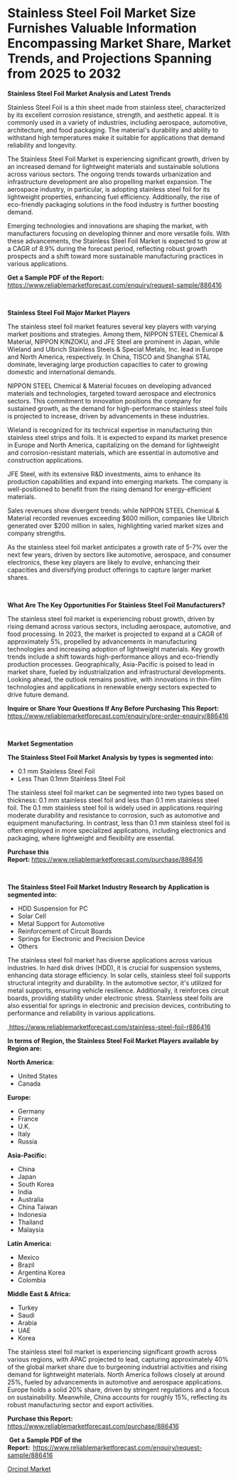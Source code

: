 <p><h1>Stainless Steel Foil Market Size Furnishes Valuable Information Encompassing Market Share, Market Trends, and Projections Spanning from 2025 to 2032</h1></p><p><strong>Stainless Steel Foil Market Analysis and Latest Trends</strong></p>
<p><p>Stainless Steel Foil is a thin sheet made from stainless steel, characterized by its excellent corrosion resistance, strength, and aesthetic appeal. It is commonly used in a variety of industries, including aerospace, automotive, architecture, and food packaging. The material's durability and ability to withstand high temperatures make it suitable for applications that demand reliability and longevity.</p><p>The Stainless Steel Foil Market is experiencing significant growth, driven by an increased demand for lightweight materials and sustainable solutions across various sectors. The ongoing trends towards urbanization and infrastructure development are also propelling market expansion. The aerospace industry, in particular, is adopting stainless steel foil for its lightweight properties, enhancing fuel efficiency. Additionally, the rise of eco-friendly packaging solutions in the food industry is further boosting demand.</p><p>Emerging technologies and innovations are shaping the market, with manufacturers focusing on developing thinner and more versatile foils. With these advancements, the Stainless Steel Foil Market is expected to grow at a CAGR of 8.9% during the forecast period, reflecting robust growth prospects and a shift toward more sustainable manufacturing practices in various applications.</p></p>
<p><strong>Get a Sample PDF of the Report:&nbsp;</strong> <a href="https://www.reliablemarketforecast.com/enquiry/request-sample/886416?utm_campaign=2251&utm_medium=2&utm_source=Github&utm_content=ia&utm_term=30012025&utm_id=stainless-steel-foil">https://www.reliablemarketforecast.com/enquiry/request-sample/886416</a></p>
<p>&nbsp;</p>
<p><strong>Stainless Steel Foil Major Market Players</strong></p>
<p><p>The stainless steel foil market features several key players with varying market positions and strategies. Among them, NIPPON STEEL Chemical & Material, NIPPON KINZOKU, and JFE Steel are prominent in Japan, while Wieland and Ulbrich Stainless Steels & Special Metals, Inc. lead in Europe and North America, respectively. In China, TISCO and Shanghai STAL dominate, leveraging large production capacities to cater to growing domestic and international demands.</p><p>NIPPON STEEL Chemical & Material focuses on developing advanced materials and technologies, targeted toward aerospace and electronics sectors. This commitment to innovation positions the company for sustained growth, as the demand for high-performance stainless steel foils is projected to increase, driven by advancements in these industries.</p><p>Wieland is recognized for its technical expertise in manufacturing thin stainless steel strips and foils. It is expected to expand its market presence in Europe and North America, capitalizing on the demand for lightweight and corrosion-resistant materials, which are essential in automotive and construction applications.</p><p>JFE Steel, with its extensive R&D investments, aims to enhance its production capabilities and expand into emerging markets. The company is well-positioned to benefit from the rising demand for energy-efficient materials.</p><p>Sales revenues show divergent trends: while NIPPON STEEL Chemical & Material recorded revenues exceeding $600 million, companies like Ulbrich generated over $200 million in sales, highlighting varied market sizes and company strengths.</p><p>As the stainless steel foil market anticipates a growth rate of 5-7% over the next few years, driven by sectors like automotive, aerospace, and consumer electronics, these key players are likely to evolve, enhancing their capacities and diversifying product offerings to capture larger market shares.</p></p>
<p>&nbsp;</p>
<p><strong>What Are The Key Opportunities For Stainless Steel Foil Manufacturers?</strong></p>
<p><p>The stainless steel foil market is experiencing robust growth, driven by rising demand across various sectors, including aerospace, automotive, and food processing. In 2023, the market is projected to expand at a CAGR of approximately 5%, propelled by advancements in manufacturing technologies and increasing adoption of lightweight materials. Key growth trends include a shift towards high-performance alloys and eco-friendly production processes. Geographically, Asia-Pacific is poised to lead in market share, fueled by industrialization and infrastructural developments. Looking ahead, the outlook remains positive, with innovations in thin-film technologies and applications in renewable energy sectors expected to drive future demand.</p></p>
<p><strong>Inquire or Share Your Questions If Any Before Purchasing This Report:</strong> <a href="https://www.reliablemarketforecast.com/enquiry/pre-order-enquiry/886416?utm_campaign=2251&utm_medium=2&utm_source=Github&utm_content=ia&utm_term=30012025&utm_id=stainless-steel-foil">https://www.reliablemarketforecast.com/enquiry/pre-order-enquiry/886416</a></p>
<p>&nbsp;</p>
<p><strong>Market Segmentation</strong></p>
<p><strong>The Stainless Steel Foil Market Analysis by types is segmented into:</strong></p>
<p><ul><li>0.1 mm Stainless Steel Foil</li><li>Less Than 0.1mm Stainless Steel Foil</li></ul></p>
<p><p>The stainless steel foil market can be segmented into two types based on thickness: 0.1 mm stainless steel foil and less than 0.1 mm stainless steel foil. The 0.1 mm stainless steel foil is widely used in applications requiring moderate durability and resistance to corrosion, such as automotive and equipment manufacturing. In contrast, less than 0.1 mm stainless steel foil is often employed in more specialized applications, including electronics and packaging, where lightweight and flexibility are essential.</p></p>
<p><strong>Purchase this Report:&nbsp;</strong><a href="https://www.reliablemarketforecast.com/purchase/886416?utm_campaign=2251&utm_medium=2&utm_source=Github&utm_content=ia&utm_term=30012025&utm_id=stainless-steel-foil">https://www.reliablemarketforecast.com/purchase/886416</a></p>
<p>&nbsp;</p>
<p><strong>The Stainless Steel Foil Market Industry Research by Application is segmented into:</strong></p>
<p><ul><li>HDD Suspension for PC</li><li>Solar Cell</li><li>Metal Support for Automotive</li><li>Reinforcement of Circuit Boards</li><li>Springs for Electronic and Precision Device</li><li>Others</li></ul></p>
<p><p>The stainless steel foil market has diverse applications across various industries. In hard disk drives (HDD), it is crucial for suspension systems, enhancing data storage efficiency. In solar cells, stainless steel foil supports structural integrity and durability. In the automotive sector, it's utilized for metal supports, ensuring vehicle resilience. Additionally, it reinforces circuit boards, providing stability under electronic stress. Stainless steel foils are also essential for springs in electronic and precision devices, contributing to performance and reliability in various applications.</p></p>
<p><a href="https://www.reliablemarketforecast.com/stainless-steel-foil-r886416?utm_campaign=2251&utm_medium=2&utm_source=Github&utm_content=ia&utm_term=30012025&utm_id=stainless-steel-foil">&nbsp;https://www.reliablemarketforecast.com/stainless-steel-foil-r886416</a></p>
<p><strong>In terms of Region, the Stainless Steel Foil Market Players available by Region are:</strong></p>
<p>
    <p> <strong> North America: </strong>
        <ul>
            <li>United States</li>
            <li>Canada</li>
        </ul>
        </p> 
    <p> <strong> Europe: </strong>
        <ul>
            <li>Germany</li>
            <li>France</li>
            <li>U.K.</li>
            <li>Italy</li>
            <li>Russia</li>
        </ul>
        </p> 
    <p> <strong> Asia-Pacific: </strong>
        <ul>
            <li>China</li>
            <li>Japan</li>
            <li>South Korea</li>
            <li>India</li>
            <li>Australia</li>
            <li>China Taiwan</li>
            <li>Indonesia</li>
            <li>Thailand</li>
            <li>Malaysia</li>
        </ul>
        </p> 
    <p> <strong> Latin America: </strong>
        <ul>
            <li>Mexico</li>
            <li>Brazil</li>
            <li>Argentina Korea</li>
            <li>Colombia</li>
        </ul>
        </p> 
    <p> <strong> Middle East & Africa: </strong>
        <ul>
            <li>Turkey</li>
            <li>Saudi</li>
            <li>Arabia</li>
            <li>UAE</li>
            <li>Korea</li>
        </ul>
    </p>
    </p>
<p><p>The stainless steel foil market is experiencing significant growth across various regions, with APAC projected to lead, capturing approximately 40% of the global market share due to burgeoning industrial activities and rising demand for lightweight materials. North America follows closely at around 25%, fueled by advancements in automotive and aerospace applications. Europe holds a solid 20% share, driven by stringent regulations and a focus on sustainability. Meanwhile, China accounts for roughly 15%, reflecting its robust manufacturing sector and export activities.</p></p>
<p><strong>Purchase this Report: </strong><a href="https://www.reliablemarketforecast.com/purchase/886416?utm_campaign=2251&utm_medium=2&utm_source=Github&utm_content=ia&utm_term=30012025&utm_id=stainless-steel-foil">https://www.reliablemarketforecast.com/purchase/886416</a></p>
<p>&nbsp;<strong>Get a Sample PDF of the Report:&nbsp;&nbsp;</strong><a href="https://www.reliablemarketforecast.com/enquiry/request-sample/886416?utm_campaign=2251&utm_medium=2&utm_source=Github&utm_content=ia&utm_term=30012025&utm_id=stainless-steel-foil">https://www.reliablemarketforecast.com/enquiry/request-sample/886416</a></p>
<p><strong></strong></p>
<p><p><a href="https://github.com/ngozudapshi/Market-Research-Report-List-1/blob/main/orcinol-market.md?utm_campaign=2251&utm_medium=2&utm_source=Github&utm_content=ia&utm_term=30012025&utm_id=stainless-steel-foil">Orcinol Market</a></p></p>